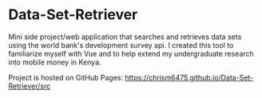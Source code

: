 # Data-Set-Retriever
Mini side project/web application that searches and retrieves data sets using the world bank's development survey api. I created this tool to familiarize myself with Vue and to help extend my undergraduate research into mobile money in Kenya.

Project is hosted on GitHub Pages: https://chrism6475.github.io/Data-Set-Retriever/src
